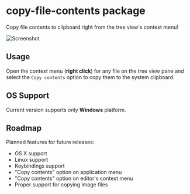 # copy-file-contents package

Copy file contents to clipboard right from the tree view's context menu!

![Screenshot](http://i.imgur.com/fhPdnWx.png)

## Usage

Open the context menu (**right click**) for any file on the tree view pane and select the `Copy contents` option to copy them to the system clipboard.

## OS Support

Current version supports only **Windows** platform.

## Roadmap

Planned features for future releases:
* OS X support
* Linux support
* Keybindings support
* "Copy contents" option on application menu
* "Copy contents" option on editor's context menu
* Proper support for copying image files
